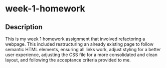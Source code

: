 # week-1-homework

## Description

This is my week 1 homework assignment that involved refactoring a webpage. This included restructuring an already existing page to follow semantic HTML elements, ensuring all links work, adjust styling for a better user experience, adjusting the CSS file for a more consolidated and clean layout, and following the acceptance criteria provided to me.
